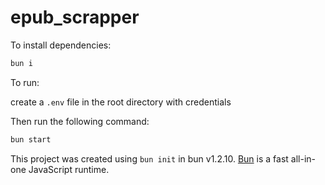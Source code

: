 # epub_scrapper

To install dependencies:

```bash
bun i
```

To run:

create a `.env` file in the root directory with credentials

Then run the following command:

```bash
bun start
```

This project was created using `bun init` in bun v1.2.10. [Bun](https://bun.sh) is a fast all-in-one JavaScript runtime.
